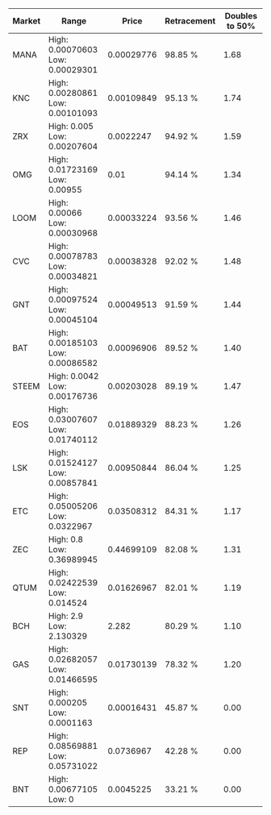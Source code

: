 | Market | Range | Price| Retracement | Doubles to 50% |
| --- | --- | --- | --- | --- |
| MANA | High: 0.00070603<br />Low: 0.00029301 | 0.00029776 | 98.85 % | 1.68 |
| KNC | High: 0.00280861<br />Low: 0.00101093 | 0.00109849 | 95.13 % | 1.74 |
| ZRX | High: 0.005<br />Low: 0.00207604 | 0.0022247 | 94.92 % | 1.59 |
| OMG | High: 0.01723169<br />Low: 0.00955 | 0.01 | 94.14 % | 1.34 |
| LOOM | High: 0.00066<br />Low: 0.00030968 | 0.00033224 | 93.56 % | 1.46 |
| CVC | High: 0.00078783<br />Low: 0.00034821 | 0.00038328 | 92.02 % | 1.48 |
| GNT | High: 0.00097524<br />Low: 0.00045104 | 0.00049513 | 91.59 % | 1.44 |
| BAT | High: 0.00185103<br />Low: 0.00086582 | 0.00096906 | 89.52 % | 1.40 |
| STEEM | High: 0.0042<br />Low: 0.00176736 | 0.00203028 | 89.19 % | 1.47 |
| EOS | High: 0.03007607<br />Low: 0.01740112 | 0.01889329 | 88.23 % | 1.26 |
| LSK | High: 0.01524127<br />Low: 0.00857841 | 0.00950844 | 86.04 % | 1.25 |
| ETC | High: 0.05005206<br />Low: 0.0322967 | 0.03508312 | 84.31 % | 1.17 |
| ZEC | High: 0.8<br />Low: 0.36989945 | 0.44699109 | 82.08 % | 1.31 |
| QTUM | High: 0.02422539<br />Low: 0.014524 | 0.01626967 | 82.01 % | 1.19 |
| BCH | High: 2.9<br />Low: 2.130329 | 2.282 | 80.29 % | 1.10 |
| GAS | High: 0.02682057<br />Low: 0.01466595 | 0.01730139 | 78.32 % | 1.20 |
| SNT | High: 0.000205<br />Low: 0.0001163 | 0.00016431 | 45.87 % | 0.00 |
| REP | High: 0.08569881<br />Low: 0.05731022 | 0.0736967 | 42.28 % | 0.00 |
| BNT | High: 0.00677105<br />Low: 0 | 0.0045225 | 33.21 % | 0.00 |
